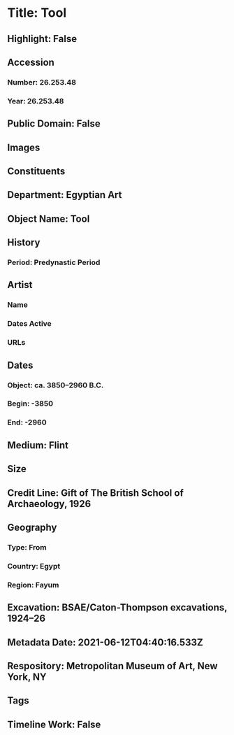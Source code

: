 # Title: Tool
## Highlight: False
## Accession
### Number: 26.253.48
### Year: 26.253.48
## Public Domain: False
## Images
## Constituents
## Department: Egyptian Art
## Object Name: Tool
## History
### Period: Predynastic Period
## Artist
### Name
### Dates Active
### URLs
## Dates
### Object: ca. 3850–2960 B.C.
### Begin: -3850
### End: -2960
## Medium: Flint
## Size
## Credit Line: Gift of The British School of Archaeology, 1926
## Geography
### Type: From
### Country: Egypt
### Region: Fayum
## Excavation: BSAE/Caton-Thompson excavations, 1924–26
## Metadata Date: 2021-06-12T04:40:16.533Z
## Respository: Metropolitan Museum of Art, New York, NY
## Tags
## Timeline Work: False